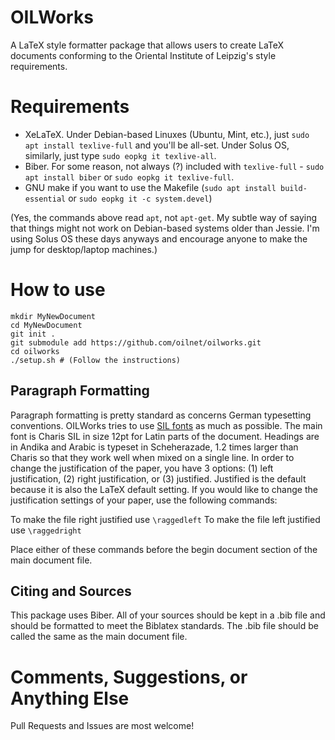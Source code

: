 OILWorks
========

A LaTeX style formatter package that allows users to create LaTeX documents conforming to the Oriental Institute of Leipzig's style requirements.

# Requirements #

- XeLaTeX. Under Debian-based Linuxes (Ubuntu, Mint, etc.), just `sudo apt install texlive-full` and you'll be all-set. Under Solus OS, similarly, just type `sudo eopkg it texlive-all`.
- Biber. For some reason, not always (?) included with `texlive-full` - `sudo apt install biber` or `sudo eopkg it texlive-full`.
- GNU make if you want to use the Makefile (`sudo apt install build-essential` or `sudo eopkg it -c system.devel`)

(Yes, the commands above read `apt`, not `apt-get`. My subtle way of saying that things might not work on Debian-based systems older than Jessie. I'm using Solus OS these days anyways and encourage anyone to make the jump for desktop/laptop machines.)

# How to use #

```
mkdir MyNewDocument
cd MyNewDocument
git init .
git submodule add https://github.com/oilnet/oilworks.git
cd oilworks
./setup.sh # (Follow the instructions)
```

## Paragraph Formatting ##

Paragraph formatting is pretty standard as concerns German typesetting conventions. OILWorks tries to use [SIL fonts](https://scripts.sil.org/cms/scripts/page.php?site_id=nrsi&id=fontdownloads) as much as possible. The main font is Charis SIL in size 12pt for Latin parts of the document. Headings are in Andika and Arabic is typeset in Scheherazade, 1.2 times larger than Charis so that they work well when mixed on a single line. In order to change the justification of the paper, you have 3 options: (1) left justification, (2) right justification, or (3) justified. Justified is the default because it is also the LaTeX default setting. If you would like to change the justification settings of your paper, use the following commands:

To make the file right justified use `\raggedleft`
To make the file left justified use `\raggedright`

Place either of these commands before the begin document section of the main document file.

## Citing and Sources ##

This package uses Biber. All of your sources should be kept in a .bib file and should be formatted to meet the Biblatex standards. The .bib file should be called the same as the main document file.

# Comments, Suggestions, or Anything Else #

Pull Requests and Issues are most welcome!

